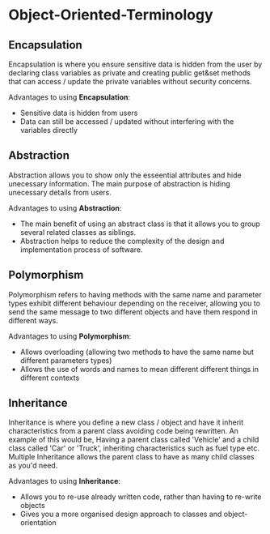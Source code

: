 # Object-Oriented-Terminology

## Encapsulation
Encapsulation is where you ensure sensitive data is hidden from the user by declaring class variables as private and creating public get&set methods that can access / update the private variables without security concerns.

Advantages to using **Encapsulation**:
* Sensitive data is hidden from users
* Data can still be accessed / updated without interfering with the variables directly
## Abstraction
Abstraction allows you to show only the esseential attributes and hide unecessary information. The main purpose of abstraction is hiding unecessary details from users. 

Advantages to using **Abstraction**:
* The main benefit of using an abstract class is that it allows you to group several related classes as siblings.
* Abstraction helps to reduce the complexity of the design and implementation process of software.
## Polymorphism
Polymorphism refers to having methods with the same name and parameter types exhibit different behaviour depending on the receiver, allowing you to send the same message to two different objects and have them respond in different ways.

Advantages to using **Polymorphism**:
* Allows overloading (allowing two methods to have the same name but different parameters types)
* Allows the use of words and names to mean different different things in different contexts

## Inheritance
Inheritance is where you define a new class / object and have it inherit characteristics from a parent class avoiding code being rewritten. An example of this would be, Having a parent class called 'Vehicle' and a child class called 'Car' or 'Truck', inheriting characteristics such as fuel type etc. Multiple Inheritance allows the parent class to have as many child classes as you'd need.

Advantages to using **Inheritance**:
* Allows you to re-use already written code, rather than having to re-write objects
* Gives you a more organised design approach to classes and object-orientation

